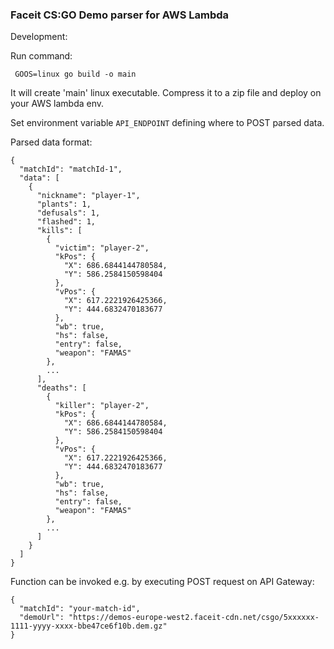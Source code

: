 ### Faceit CS:GO Demo parser for AWS Lambda

Development:

Run command:
```
 GOOS=linux go build -o main
```

It will create 'main' linux executable.
Compress it to a zip file and deploy on your AWS lambda env.

Set environment variable `API_ENDPOINT` defining where to POST parsed data.

Parsed data format:

```
{
  "matchId": "matchId-1",
  "data": [
    {
      "nickname": "player-1",
      "plants": 1,
      "defusals": 1,
      "flashed": 1,
      "kills": [
        {
          "victim": "player-2",
          "kPos": {
            "X": 686.6844144780584,
            "Y": 586.2584150598404
          },
          "vPos": {
            "X": 617.2221926425366,
            "Y": 444.6832470183677
          },
          "wb": true,
          "hs": false,
          "entry": false,
          "weapon": "FAMAS"
        },
        ...
      ],
      "deaths": [
        {
          "killer": "player-2",
          "kPos": {
            "X": 686.6844144780584,
            "Y": 586.2584150598404
          },
          "vPos": {
            "X": 617.2221926425366,
            "Y": 444.6832470183677
          },
          "wb": true,
          "hs": false,
          "entry": false,
          "weapon": "FAMAS"
        },
        ...
      ]
    }
  ]
}
```

Function can be invoked e.g. by executing POST request on API Gateway:

```
{
  "matchId": "your-match-id",
  "demoUrl": "https://demos-europe-west2.faceit-cdn.net/csgo/5xxxxxx-1111-yyyy-xxxx-bbe47ce6f10b.dem.gz"
}
``` 
